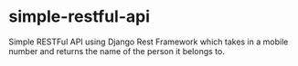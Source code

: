 # simple-restful-api

Simple RESTFul API using Django Rest Framework which takes in a mobile number and returns the name of the person it belongs to. 
